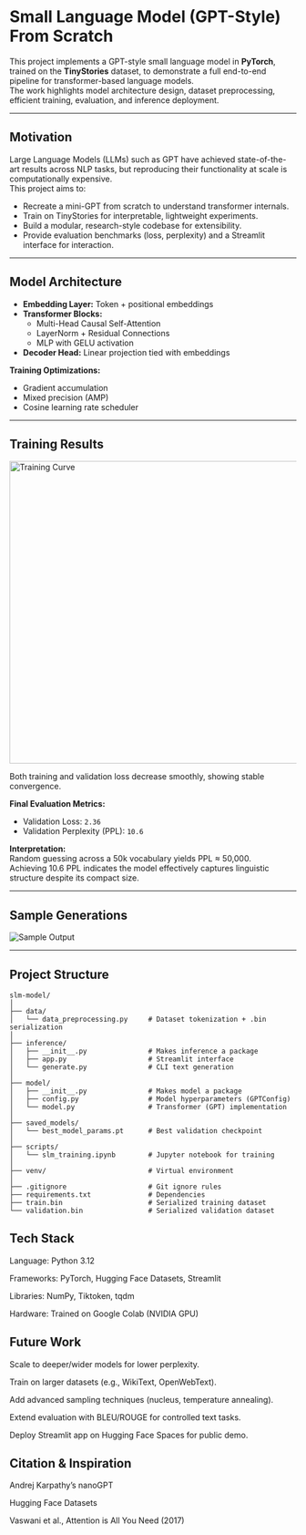 # Small Language Model (GPT-Style) From Scratch

This project implements a GPT-style small language model in **PyTorch**, trained on the **TinyStories** dataset, to demonstrate a full end-to-end pipeline for transformer-based language models.  
The work highlights model architecture design, dataset preprocessing, efficient training, evaluation, and inference deployment.

---

## Motivation

Large Language Models (LLMs) such as GPT have achieved state-of-the-art results across NLP tasks, but reproducing their functionality at scale is computationally expensive.  
This project aims to:

- Recreate a mini-GPT from scratch to understand transformer internals.  
- Train on TinyStories for interpretable, lightweight experiments.  
- Build a modular, research-style codebase for extensibility.  
- Provide evaluation benchmarks (loss, perplexity) and a Streamlit interface for interaction.  

---

## Model Architecture

- **Embedding Layer:** Token + positional embeddings  
- **Transformer Blocks:**  
  - Multi-Head Causal Self-Attention  
  - LayerNorm + Residual Connections  
  - MLP with GELU activation  
- **Decoder Head:** Linear projection tied with embeddings  

**Training Optimizations:**  
- Gradient accumulation  
- Mixed precision (AMP)  
- Cosine learning rate scheduler  

---

## Training Results

<img width="672" height="531" alt="Training Curve" src="https://github.com/user-attachments/assets/1482e35d-b18a-4b04-8ccb-e4840542696d" />

Both training and validation loss decrease smoothly, showing stable convergence.  

**Final Evaluation Metrics:**  
- Validation Loss: `2.36`  
- Validation Perplexity (PPL): `10.6`  

**Interpretation:**  
Random guessing across a 50k vocabulary yields PPL ≈ 50,000.  
Achieving 10.6 PPL indicates the model effectively captures linguistic structure despite its compact size.  

---

## Sample Generations

![Sample Output](https://github.com/user-attachments/assets/1285878f-de82-43e1-9b56-876a039e4857)

---

## Project Structure

```text
slm-model/
│
├── data/
│   └── data_preprocessing.py     # Dataset tokenization + .bin serialization
│
├── inference/
│   ├── __init__.py               # Makes inference a package
│   ├── app.py                    # Streamlit interface
│   └── generate.py               # CLI text generation
│
├── model/
│   ├── __init__.py               # Makes model a package
│   ├── config.py                 # Model hyperparameters (GPTConfig)
│   └── model.py                  # Transformer (GPT) implementation
│
├── saved_models/
│   └── best_model_params.pt      # Best validation checkpoint
│
├── scripts/
│   └── slm_training.ipynb        # Jupyter notebook for training
│
├── venv/                         # Virtual environment
│
├── .gitignore                    # Git ignore rules
├── requirements.txt              # Dependencies
├── train.bin                     # Serialized training dataset
└── validation.bin                # Serialized validation dataset
```
## Tech Stack

Language: Python 3.12

Frameworks: PyTorch, Hugging Face Datasets, Streamlit

Libraries: NumPy, Tiktoken, tqdm

Hardware: Trained on Google Colab (NVIDIA GPU)

## Future Work

Scale to deeper/wider models for lower perplexity.

Train on larger datasets (e.g., WikiText, OpenWebText).

Add advanced sampling techniques (nucleus, temperature annealing).

Extend evaluation with BLEU/ROUGE for controlled text tasks.

Deploy Streamlit app on Hugging Face Spaces for public demo.

## Citation & Inspiration

Andrej Karpathy’s nanoGPT

Hugging Face Datasets

Vaswani et al., Attention is All You Need (2017)

